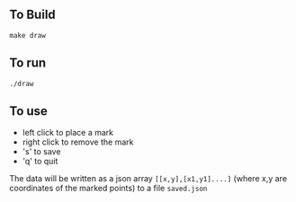 ## To Build
`make draw`

## To run
`./draw`

## To use
- left click to place a mark
- right click to remove the mark
- 's' to save
- 'q' to quit

The data will be written as a json array `[[x,y],[x1,y1]....]` (where x,y are coordinates of the marked points) to a file `saved.json`
